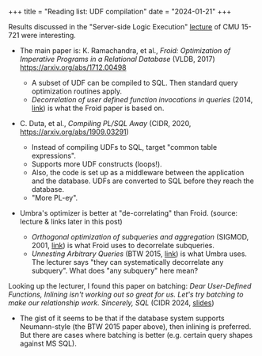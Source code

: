 +++
title = "Reading list: UDF compilation"
date = "2024-01-21"
+++

Results discussed in the "Server-side Logic Execution" [lecture](https://youtu.be/DRFuyLd29eA?si=2sKYDwJCRTc83eJm) of CMU 15-721 were interesting.

- The main paper is: K. Ramachandra, et al., _Froid: Optimization of Imperative Programs in a Relational Database_ (VLDB, 2017) https://arxiv.org/abs/1712.00498
    * A subset of UDF can be compiled to SQL.
        Then standard query optimization routines apply.
    * _Decorrelation of user defined function invocations in queries_ (2014, [link](https://ieeexplore.ieee.org/document/6816679)) is what the Froid paper is based on.
- C. Duta, et al., _Compiling PL/SQL Away_ (CIDR, 2020, https://arxiv.org/abs/1909.03291)
    
    * Instead of compiling UDFs to SQL, target "common table expressions".
    * Supports more UDF constructs (loops!).
    * Also, the code is set up as a middleware between the application and the database.
        UDFs are converted to SQL before they reach the database.
    * "More PL-ey".
- Umbra's optimizer is better at "de-correlating" than Froid. (source: lecture & links later in this post)
    * _Orthogonal optimization of subqueries and aggregation_ (SIGMOD, 2001, [link](https://dl.acm.org/doi/10.1145/375663.375748)) is what Froid uses to decorrelate subqueries.
    * _Unnesting Arbitrary Queries_ (BTW 2015, [link](https://btw-2015.informatik.uni-hamburg.de/res/proceedings/Hauptband/Wiss/Neumann-Unnesting_Arbitrary_Querie.pdf)) is what Umbra uses.
        The lecturer says "they can systematically decorrelate any subquery".
        What does "any subquery" here mean?

Looking up the lecturer, I found this paper on batching:
_Dear User-Defined Functions, Inlining isn't working out so great for us. Let's try batching to make our relationship work. Sincerely, SQL_ (CIDR 2024, [slides](https://samarch.xyz/slides/cidr2024.pdf))
- The gist of it seems to be that if the database system supports Neumann-style (the BTW 2015 paper above), then inlining is preferred.
    But there are cases where batching is better (e.g. certain query shapes against MS SQL).
